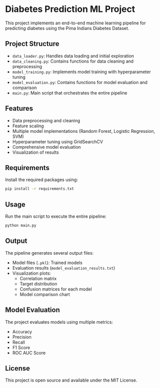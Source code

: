 # Diabetes Prediction ML Project

This project implements an end-to-end machine learning pipeline for predicting diabetes using the Pima Indians Diabetes Dataset.

## Project Structure

- `data_loader.py`: Handles data loading and initial exploration
- `data_cleaning.py`: Contains functions for data cleaning and preprocessing
- `model_training.py`: Implements model training with hyperparameter tuning
- `model_evaluation.py`: Contains functions for model evaluation and comparison
- `main.py`: Main script that orchestrates the entire pipeline

## Features

- Data preprocessing and cleaning
- Feature scaling
- Multiple model implementations (Random Forest, Logistic Regression, SVM)
- Hyperparameter tuning using GridSearchCV
- Comprehensive model evaluation
- Visualization of results

## Requirements

Install the required packages using:
```bash
pip install -r requirements.txt
```

## Usage

Run the main script to execute the entire pipeline:
```bash
python main.py
```

## Output

The pipeline generates several output files:
- Model files (`.pkl`): Trained models
- Evaluation results (`model_evaluation_results.txt`)
- Visualization plots:
  - Correlation matrix
  - Target distribution
  - Confusion matrices for each model
  - Model comparison chart

## Model Evaluation

The project evaluates models using multiple metrics:
- Accuracy
- Precision
- Recall
- F1 Score
- ROC AUC Score

## License

This project is open source and available under the MIT License. 